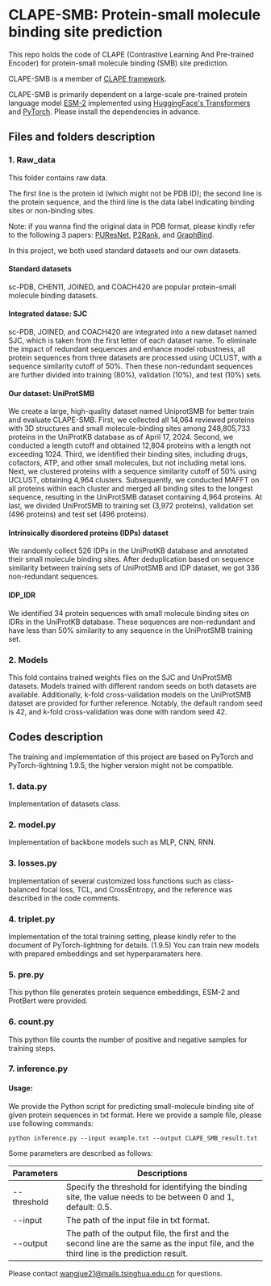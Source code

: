 # CLAPE-SMB: Protein-small molecule binding site prediction

This repo holds the code of CLAPE (Contrastive Learning And Pre-trained Encoder) for protein-small molecule binding (SMB) site prediction. 

CLAPE-SMB is a member of [CLAPE framework](https://github.com/YAndrewL/clape).

CLAPE-SMB is primarily dependent on a large-scale pre-trained protein language model [ESM-2](https://github.com/facebookresearch/esm)  implemented using [HuggingFace's Transformers](https://huggingface.co/) and [PyTorch](https://pytorch.org/). Please install the dependencies in advance. 

## Files and folders description
### 1. Raw_data
This folder contains raw data. 

The first line is the protein id (which might not be PDB ID); the second line is the protein sequence, and the third line is the data label indicating binding sites or non-binding sites.

Note: if you wanna find the original data in PDB format, please kindly refer to the following 3 papers: [PUResNet](https://jcheminf.biomedcentral.com/articles/10.1186/s13321-021-00547-7), [P2Rank](https://jcheminf.biomedcentral.com/articles/10.1186/s13321-018-0285-8), and [GraphBind](https://academic.oup.com/nar/article/49/9/e51/6134185?login=true). 

In this project, we both used standard datasets and our own datasets. 

#### Standard datasets
sc-PDB, CHEN11, JOINED, and COACH420 are popular protein-small molecule binding datasets. 

#### Integrated datase: SJC
sc-PDB, JOINED, and COACH420 are integrated into a new dataset named SJC, which is taken from the first letter of each dataset name. To eliminate the impact of redundant sequences and enhance model robustness, all protein sequences from three datasets are processed using UCLUST, with a sequence similarity cutoff of 50%. Then these non-redundant sequences are further divided into training (80%), validation (10%), and test (10%) sets. 

#### Our dataset: UniProtSMB
We create a large, high-quality dataset named UniprotSMB for better train and evaluate CLAPE-SMB. First, we collected all 14,064 reviewed proteins with 3D structures and small molecule-binding sites among 248,805,733 proteins in the UniProtKB database as of April 17, 2024. Second, we conducted a length cutoff and obtained 12,804 proteins with a length not exceeding 1024. Third, we identified their binding sites, including drugs, cofactors, ATP, and other small molecules, but not including metal ions. Next, we clustered proteins with a sequence similarity cutoff of 50% using UCLUST, obtaining 4,964 clusters. Subsequently, we conducted MAFFT on all proteins within each cluster and merged all binding sites to the longest sequence, resulting in the UniProtSMB dataset containing 4,964 proteins. At last, we divided UniProtSMB to training set (3,972 proteins), validation set (496 proteins) and test set (496 proteins). 

#### Intrinsically disordered proteins (IDPs) dataset
We randomly collect 526 IDPs in the UniProtKB database and annotated their small molecule binding sites. After deduplication based on sequence similarity between training sets of UniProtSMB and IDP dataset, we got 336 non-redundant sequences.

#### IDP_IDR
We identified 34 protein sequences with small molecule binding sites on IDRs in the UniProtKB database. These sequences are non-redundant and have less than 50% similarity to any sequence in the UniProtSMB training set.

### 2. Models
This fold contains trained weights files on the SJC and UniProtSMB datasets. 
Models trained with different random seeds on both datasets are available. 
Additionally, k-fold cross-validation models on the UniProtSMB dataset are provided for further reference. 
Notably, the default random seed is 42, and k-fold cross-validation was done with random seed 42. 

## Codes description
The training and implementation of this project are based on PyTorch and PyTorch-lightning 1.9.5, the higher version might not be compatible. 

### 1. data.py
Implementation of datasets class.

### 2. model.py
Implementation of backbone models such as MLP, CNN, RNN. 

### 3. losses.py
Implementation of several customized loss functions such as class-balanced focal loss, TCL, and CrossEntropy, and the reference was described in the code comments. 

### 4. triplet.py
Implementation of the total training setting, please kindly refer to the document of PyTorch-lightning for details. (1.9.5)
You can train new models with prepared embeddings and set hyperparamaters here. 

### 5. pre.py
This python file generates protein sequence embeddings, ESM-2 and ProtBert were provided.

### 6. count.py
This python file counts the number of positive and negative samples for training steps. 

### 7. inference.py
#### Usage:

We provide the Python script for predicting small-molecule binding site of given protein sequences in txt format. Here we provide a sample file, please use following commands:

```
python inference.py --input example.txt --output CLAPE_SMB_result.txt
```

Some parameters are described as follows:

| Parameters  | Descriptions                                                 |
| ----------- | ------------------------------------------------------------ |
| --threshold | Specify the threshold for identifying the binding site, the value needs to be between 0 and 1, default: 0.5. |
| --input     | The path of the input file in txt format.                  |
| --output    | The path of the output file, the first and the second line are the same as the input file, and the third line is the prediction result. |

Please contact wangjue21@mails.tsinghua.edu.cn for questions. 
